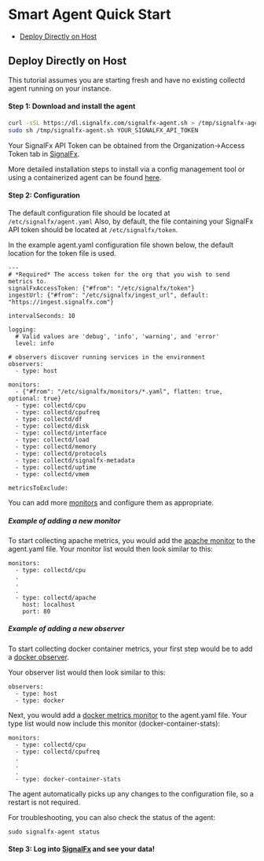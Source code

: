# Smart Agent Quick Start

- [Deploy Directly on Host](#deploy-directly-on-host)


## Deploy Directly on Host

This tutorial assumes you are starting fresh and have no existing collectd agent running on your instance.

#### Step 1: Download and install the agent

```sh
curl -sSL https://dl.signalfx.com/signalfx-agent.sh > /tmp/signalfx-agent.sh
sudo sh /tmp/signalfx-agent.sh YOUR_SIGNALFX_API_TOKEN
```

Your SignalFx API Token can be obtained from the Organization->Access Token tab in [SignalFx](https://app.signalfx.com).

More detailed installation steps to install via a config management tool or using a containerized agent can be found [here](../README.md#installation).

#### Step 2: Configuration

The default configuration file should be located at `/etc/signalfx/agent.yaml`
Also, by default, the file containing your SignalFx API token should be located at `/etc/signalfx/token`. 

In the example agent.yaml configuration file shown below, the default location for the token file is used.


```
---
# *Required* The access token for the org that you wish to send metrics to.
signalFxAccessToken: {"#from": "/etc/signalfx/token"}
ingestUrl: {"#from": "/etc/signalfx/ingest_url", default: "https://ingest.signalfx.com"}

intervalSeconds: 10

logging:
  # Valid values are 'debug', 'info', 'warning', and 'error'
  level: info

# observers discover running services in the environment
observers:
  - type: host

monitors:
  - {"#from": "/etc/signalfx/monitors/*.yaml", flatten: true, optional: true}
  - type: collectd/cpu
  - type: collectd/cpufreq
  - type: collectd/df
  - type: collectd/disk
  - type: collectd/interface
  - type: collectd/load
  - type: collectd/memory
  - type: collectd/protocols
  - type: collectd/signalfx-metadata
  - type: collectd/uptime
  - type: collectd/vmem
  
metricsToExclude:
```

You can add more [monitors](./monitor-config.md) and configure them as appropriate. 

##### Example of adding a new monitor 

To start collecting apache metrics, you would add the [apache monitor](./monitors/collectd-apache.md) to the agent.yaml file.
Your monitor list would then look similar to this: 

```
monitors:
  - type: collectd/cpu
  .
  .
  .
  - type: collectd/apache
    host: localhost
    port: 80
```

##### Example of adding a new observer

To start collecting docker container metrics, your first step would be to add a [docker observer](./observers/docker.md). 

Your observer list would then look similar to this:

```
observers:
  - type: host
  - type: docker
```

Next, you would add a [docker metrics monitor](./monitors/docker-container-stats.md) to the agent.yaml file. Your type list would now include this monitor (docker-container-stats): 

```
monitors:
  - type: collectd/cpu
  - type: collectd/cpufreq
  .
  .
  .
  - type: docker-container-stats
```  

The agent automatically picks up any changes to the configuration file, so a restart is not required.

For troubleshooting, you can also check the status of the agent: 

```
sudo signalfx-agent status
```

#### Step 3: Log into [SignalFx](https://app.signalfx.com) and see your data!


